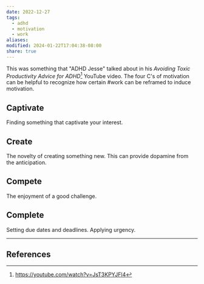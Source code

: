 ```yaml
---
date: 2022-12-27
tags:
  - adhd
  - motivation
  - work
aliases: 
modified: 2024-01-22T17:04:38-08:00
share: true
---
```



 This was something that "ADHD Jesse" talked about in his _Avoiding Toxic Productivity Advice for ADHD_[^1] YouTube video. The four C's of motivation can be helpful to recognize how certain #work can be reframed to induce motivation.
## Captivate
Finding something that captivate your interest.
## Create
The novelty of creating something new. This can provide dopamine from the anticipation.
## Compete
The enjoyment of a good challenge.
## Complete
Setting due dates and deadlines. Applying urgency. 

***
## References
[^1]: https://youtube.com/watch?v=JsT3KPYJFl4